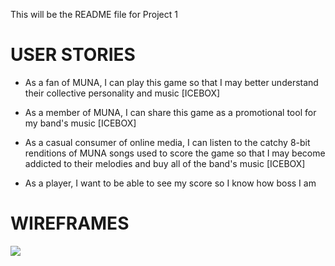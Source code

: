 This will be the README file for Project 1

<h1>USER STORIES</h1>

- As a fan of MUNA, I can play this game so that I may better understand their collective personality and music [ICEBOX]

- As a member of MUNA, I can share this game as a promotional tool for my band's music [ICEBOX]

- As a casual consumer of online media, I can listen to the catchy 8-bit renditions of MUNA songs used to score the game so that I may become addicted to their melodies and buy all of the band's music [ICEBOX]

- As a player, I want to be able to see my score so I know how boss I am




<h1>WIREFRAMES</h1>

<image src="https://i.imgur.com/oeuusNt.png">
